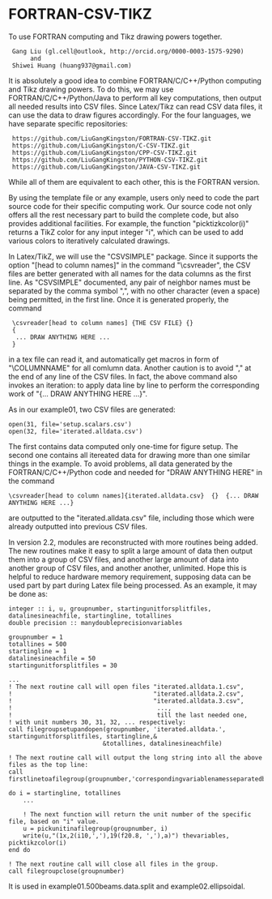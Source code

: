 # FORTRAN-CSV-TIKZ
To use FORTRAN computing and Tikz drawing powers together.

     Gang Liu (gl.cell@outlook, http://orcid.org/0000-0003-1575-9290)
          and
     Shiwei Huang (huang937@gmail.com)
     
It is absolutely a good idea to combine FORTRAN/C/C++/Python computing and Tikz drawing powers. To do this, we may use FORTRAN/C/C++/Python/Java to perform all key computations, then output all needed results into CSV files. Since Latex/Tikz can read CSV data files, it can use the data to draw figures accordingly. For the four languages, we have separate specific  repositories: 

     https://github.com/LiuGangKingston/FORTRAN-CSV-TIKZ.git
     https://github.com/LiuGangKingston/C-CSV-TIKZ.git
     https://github.com/LiuGangKingston/CPP-CSV-TIKZ.git
     https://github.com/LiuGangKingston/PYTHON-CSV-TIKZ.git
     https://github.com/LiuGangKingston/JAVA-CSV-TIKZ.git

While all of them are equivalent to each other, this is the FORTRAN version. 

By using the template file or any example, users only need to code the part source code for their specific computing work. Our source code not only offers all the rest necessary part to build the complete code, but also provides additional facilities. For example, the function "picktizkcolor(i)" returns a TikZ color for any input integer "i", which can be used to add various colors to iteratively calculated drawings. 

In Latex/TikZ, we will use the "CSVSIMPLE" package. Since it supports the option "[head to column names]" in the command "\csvreader", the CSV files are better generated with all names for the data columns as the first line. As "CSVSIMPLE" documented, any pair of neighbor names must be separated by the comma symbol ",", with no other character (even a space) being permitted, in the first line. Once it is generated properly, the command

     \csvreader[head to column names] {THE CSV FILE} {}  
     {
      ... DRAW ANYTHING HERE ...
     }

in a tex file can read it, and automatically get macros in form of "\COLUMNNAME" for all comlumn data. Another caution is to avoid "," at the end of any line of the CSV files. In fact, the above command also invokes an iteration: to apply data line by line to perform the corresponding work of "{... DRAW ANYTHING HERE ...}". 

As in our example01, two CSV files are generated: 

    open(31, file='setup.scalars.csv')
    open(32, file='iterated.alldata.csv')

The first contains data computed only one-time for figure setup. The second one contains all itereated data for drawing more than one similar things in the example. To avoid problems, all data generated by the FORTRAN/C/C++/Python code and needed for "DRAW ANYTHING HERE" in the command

    \csvreader[head to column names]{iterated.alldata.csv}  {}  {... DRAW ANYTHING HERE ...}

are outputted to the "iterated.alldata.csv" file, including those which were already outputted into previous CSV files. 

In version 2.2, modules are reconstructed with more routines being added. The new routines make it easy to split a large amount of data then output them into a group of CSV files, and another large amount of data into another group of CSV files, and another another, unlimited. Hope this is helpful to reduce hardware memory requirement, supposing data can be used part by part during Latex file being processed. As an example, it may be done as:

    integer :: i, u, groupnumber, startingunitforsplitfiles, datalinesineachfile, startingline, totallines
    double precision :: manydoubleprecisionvariables

    groupnumber = 1
    totallines = 500
    startingline = 1
    datalinesineachfile = 50
    startingunitforsplitfiles = 30

    ...
    ! The next routine call will open files "iterated.alldata.1.csv", 
    !                                       "iterated.alldata.2.csv", 
    !                                       "iterated.alldata.3.csv", 
    !                                        ..., 
    !                                        till the last needed one, 
    ! with unit numbers 30, 31, 32, ... respectively:
    call filegroupsetupandopen(groupnumber, 'iterated.alldata.', startingunitforsplitfiles, startingline,&
                              &totallines, datalinesineachfile)
                              
    ! The next routine call will output the long string into all the above files as the top line:
    call firstlinetoafilegroup(groupnumber,'correspondingvariablenamesseparatedbycommaswithoutanyingelse')
    
    do i = startingline, totallines
        ...
        
        ! The next function will return the unit number of the specific file, based on "i" value. 
        u = pickunitinafilegroup(groupnumber, i) 
        write(u,"(1x,2(i10,','),19(f20.8, ','),a)") thevariables, picktikzcolor(i)
    end do
    
    ! The next routine call will close all files in the group.
    call filegroupclose(groupnumber)  


It is used in example01.500beams.data.split and example02.ellipsoidal. 




